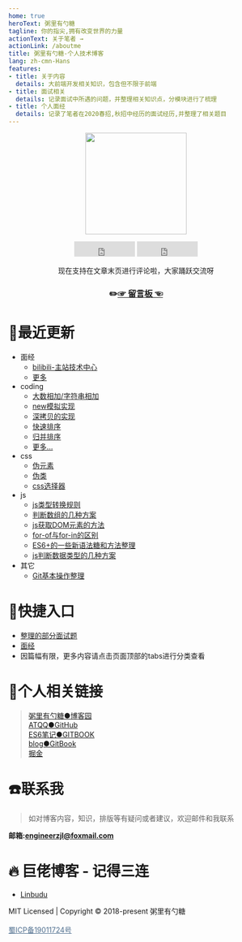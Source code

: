 ```yaml
---
home: true
heroText: 粥里有勺糖
tagline: 你的指尖,拥有改变世界的力量
actionText: 关于笔者 →
actionLink: /aboutme
title: 粥里有勺糖-个人技术博客
lang: zh-cmn-Hans
features:
- title: 关于内容
  details: 大前端开发相关知识，包含但不限于前端
- title: 面试相关
  details: 记录面试中所遇的问题，并整理相关知识点，分模块进行了梳理
- title: 个人面经
  details: 记录了笔者在2020春招,秋招中经历的面试经历,并整理了相关题目
---
```



<center>

<img src="https://img.cdn.sugarat.top/mdImg/MTU5OTg3MzMzMTkzMA==z6DWPh5jv88hRRkyzITSsZFU0hUElQ5J.gif_s400x0" style="height:200px;"></img>

<iframe src="https://ghbtns.com/github-btn.html?user=atqq&repo=sugar-blog&type=star&count=true&size=large" frameborder="0" scrolling="0" width="120" height="30" title="GitHub"></iframe>
<iframe src="https://ghbtns.com/github-btn.html?user=atqq&repo=sugar-blog&type=fork&count=true&size=large" frameborder="0" scrolling="0" width="120" height="30" title="GitHub"></iframe>
</center>

<center>

现在支持在文章末页进行评论啦，大家踊跃交流呀
### :pencil2:[☞ 留言板 ☜](./show/messagePanel.md)
</center>

# :pencil:最近更新
* 面经
  * [bilibili-主站技术中心](./offer/autumn21/blibili.md)
  * [更多](./offer/autumn21/README.md)
* coding
  * [大数相加/字符串相加](./coding/algorithm/addString.md)
  * [new模拟实现](./coding/js/myNew.md)
  * [深拷贝的实现](./coding/js/deepClone.md)
  * [快速排序](./coding/algorithm/quickSort.md)
  * [归并排序](./coding/algorithm/mergeSort.md)
  * [更多...](./coding/js/README.md)
* css
  * [伪元素](./bigWeb/css/pseudo-element.md)
  * [伪类](./bigWeb/css/pseudo-class.md)
  * [css选择器](./bigWeb/css/selectors.md)
* js
  * [js类型转换规则](./bigWeb/js/typeConvert.md)
  * [判断数组的几种方案](./interview/js/judgeArr.md)
  * [js获取DOM元素的方法](./bigWeb/js/getElement.md)
  * [for-of与for-in的区别](./interview/js/diff-for-in-of.md)
  * [ES6+的一些新语法糖和方法整理](./bigWeb/js/es6+.md)
  * [js判断数据类型的几种方案](./bigWeb/js/p4.md)
* 其它
  * [Git基本操作整理](./technology/learn/git-base.md)

# :rocket:快捷入口
* [整理的部分面试题](./interview/problem)
* [面经](./interview/experience)
* 因篇幅有限，更多内容请点击页面顶部的tabs进行分类查看

# :link:个人相关链接

>[粥里有勺糖●博客园](https://www.cnblogs.com/roseAT/)<br>
[ATQQ●GitHub](https://github.com/ATQQ)<br>
[ES6笔记●GITBOOK](https://sugar-js.gitbook.io/-1/)<br>
[blog●GitBook](https://sugar-at.gitbook.io/blog-article/)<br>
[掘金](https://juejin.im/user/1028798615918983)

# :phone:联系我
>如对博客内容，知识，排版等有疑问或者建议，欢迎邮件和我联系

**邮箱:engineerzjl@foxmail.com**

# :fire: 巨佬博客 - 记得三连
* [Linbudu](https://github.com/linbudu599/FE-Basics)

<div class='footer'>
    MIT Licensed | Copyright © 2018-present 粥里有勺糖
    <br/><br/>
    <a style="color: #4e6e8e;" target="_blank" href="https://beian.miit.gov.cn">蜀ICP备19011724号</a>
</div>

<tongji/>